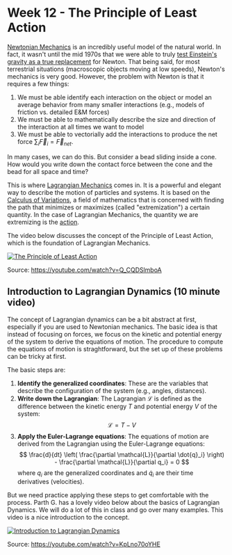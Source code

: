 # Week 12 - The Principle of Least Action

[Newtonian Mechanics](https://en.wikipedia.org/wiki/Newton%27s_laws_of_motion) is an incredibly useful model of the natural world. In fact, it wasn't until the mid 1970s that we were able to truly [test Einstein's gravity as a true replacement](https://en.wikipedia.org/wiki/Tests_of_general_relativity) for Newton. That being said, for most terrestrial situations (macroscopic objects moving at low speeds), Newton's mechanics is very good. However, the problem with Newton is that it requires a few things:

1. We must be able identify each interaction on the object or model an average behavior from many smaller interactions (e.g., models of friction vs. detailed E&M forces)
2. We must be able to mathematically describe the size and direction of the interaction at all times we want to model
3. We must be able to vectorially add the interactions to produce the net force $\sum_i \vec{F}_i = \vec{F}_{net}$.

In many cases, we can do this. But consider a bead sliding inside a cone. How would you write down the contact force between the cone and the bead for all space and time?

This is where [Lagrangian Mechanics](https://en.wikipedia.org/wiki/Lagrangian_mechanics) comes in. It is a powerful and elegant way to describe the motion of particles and systems. It is based on the [Calculus of Variations](https://en.wikipedia.org/wiki/Calculus_of_variations), a field of mathematics that is concerned with finding the path that minimizes or maximizes (called "extremization") a certain quantity. In the case of Lagrangian Mechanics, the quantity we are extremizing is the [action](https://en.wikipedia.org/wiki/Action_(physics)).

The video below discusses the concept of the Principle of Least Action, which is the foundation of Lagrangian Mechanics.

[![The Principle of Least Action](https://img.youtube.com/vi/Q_CQDSlmboA/hqdefault.jpg)](https://youtube.com/watch?v=Q_CQDSlmboA)

Source: <https://youtube.com/watch?v=Q_CQDSlmboA>

## Introduction to Lagrangian Dynamics (10 minute video)

The concept of Lagrangian dynamics can be a bit abstract at first, especially if you are used to Newtonian mechanics. The basic idea is that instead of focusing on forces, we focus on the kinetic and potential energy of the system to derive the equations of motion. The procedure to compute the equations of motion is straghtforward, but the set up of these problems can be tricky at first. 

The basic steps are:
1. **Identify the generalized coordinates**: These are the variables that describe the configuration of the system (e.g., angles, distances).
2. **Write down the Lagrangian**: The Lagrangian $\mathcal{L}$ is defined as the difference between the kinetic energy $T$ and potential energy $V$ of the system: 
   $$ \mathcal{L} = T - V $$
3. **Apply the Euler-Lagrange equations**: The equations of motion are derived from the Lagrangian using the Euler-Lagrange equations:
    $$ \frac{d}{dt} \left( \frac{\partial \mathcal{L}}{\partial \dot{q}_i} \right) - \frac{\partial \mathcal{L}}{\partial q_i} = 0 $$
    where $q_i$ are the generalized coordinates and $\dot{q}_i$ are their time derivatives (velocities).

But we need practice applying these steps to get comfortable with the process. Parth G. has a lovely video below about the basics of Lagrangian Dynamics. We will do a lot of this in class and go over many examples. This video is a nice introduction to the concept.

[![Introduction to Lagrangian Dynamics](https://img.youtube.com/vi/KpLno70oYHE/hqdefault.jpg)](https://youtube.com/watch?v=KpLno70oYHE)

Source: <https://youtube.com/watch?v=KpLno70oYHE>


